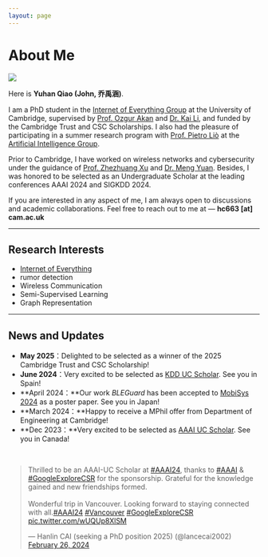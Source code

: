 ```yaml
---
layout: page
---
```


# About Me

<img src="https://caihanlin.com/caihanlin.jpg" class="floatpic">

Here is **Yuhan Qiao (John, 乔禹涵)**.<br>

I am a PhD student in the [Internet of Everything Group](https://ioe.eng.cam.ac.uk/) at the University of Cambridge, supervised by [Prof. Ozgur Akan](https://ioe.eng.cam.ac.uk/directory/akan) and [Dr. Kai Li](https://sites.google.com/site/lukasunsw/Home), and funded by the Cambridge Trust and CSC Scholarships. I also had the pleasure of participating in a summer research program with [Prof. Pietro Liò](https://www.cl.cam.ac.uk/~pl219/) at the [Artificial Intelligence Group](https://www.cl.cam.ac.uk/research/ai/).

Prior to Cambridge, I have worked on wireless networks and cybersecurity under the guidance of [Prof. Zhezhuang Xu](https://scholar.google.com.hk/citations?user=iZ7LQRkAAAAJ&hl=zh-CN) and [Dr. Meng Yuan](https://myuan27.github.io/). Besides, I was honored to be selected as an Undergraduate Scholar at the leading conferences AAAI 2024 and SIGKDD 2024.

If you are interested in any aspect of me, I am always open to discussions and academic collaborations. Feel free to reach out to me at — **hc663 [at] cam.ac.uk**

---

## Research Interests

- [Internet of Everything](https://scholar.google.com/citations?view_op=search_authors&hl=zh-CN&mauthors=label:internet_of_everything)
- rumor detection
- Wireless Communication
- Semi-Supervised Learning
- Graph Representation

---

## News and Updates

- **May 2025**：Delighted to be selected as a winner of the 2025 Cambridge Trust and CSC Scholarship!
- **June 2024**：Very excited to be selected as [KDD UC Scholar](https://kdd2024.kdd.org/undergraduate-consortium/). See you in Spain!
- **April 2024：**Our work *BLEGuard* has been accepted to [MobiSys 2024](https://www.sigmobile.org/mobisys/2024/) as a poster paper. See you in Japan!
- **March 2024：**Happy to receive a MPhil offer from Department of Engineering at Cambridge!
- **Dec 2023：**Very excited to be selected as [AAAI UC Scholar](https://aaai.org/aaai-conference/undergraduate-consortium-program/). See you in Canada!

<br>

<blockquote class="twitter-tweet"><p lang="en" dir="ltr">Thrilled to be an AAAI-UC Scholar at <a href="https://twitter.com/hashtag/AAAI24?src=hash&amp;ref_src=twsrc%5Etfw">#AAAI24</a>, thanks to <a href="https://twitter.com/hashtag/AAAI?src=hash&amp;ref_src=twsrc%5Etfw">#AAAI</a> &amp; <a href="https://twitter.com/hashtag/GoogleExploreCSR?src=hash&amp;ref_src=twsrc%5Etfw">#GoogleExploreCSR</a> for the sponsorship. Grateful for the knowledge gained and new friendships formed.<br><br>Wonderful trip in Vancouver. Looking forward to staying connected with all.<a href="https://twitter.com/hashtag/AAAI24?src=hash&amp;ref_src=twsrc%5Etfw">#AAAI24</a> <a href="https://twitter.com/hashtag/Vancouver?src=hash&amp;ref_src=twsrc%5Etfw">#Vancouver</a> <a href="https://twitter.com/hashtag/GoogleExploreCSR?src=hash&amp;ref_src=twsrc%5Etfw">#GoogleExploreCSR</a> <a href="https://t.co/wUQUp8XlSM">pic.twitter.com/wUQUp8XlSM</a></p>&mdash; Hanlin CAI (seeking a PhD position 2025) (@lancecai2002) <a href="https://twitter.com/lancecai2002/status/1762210025173344260?ref_src=twsrc%5Etfw">February 26, 2024</a></blockquote> <script async src="https://platform.twitter.com/widgets.js" charset="utf-8"></script>

